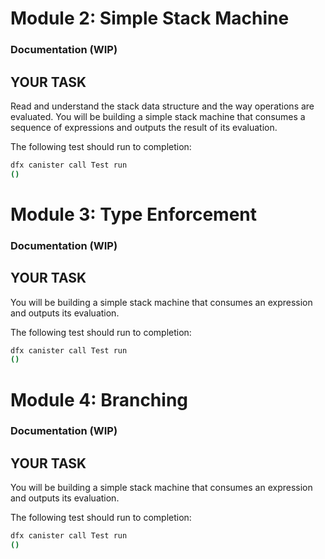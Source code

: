 # Module 2: Simple Stack Machine

### Documentation (WIP)

## YOUR TASK
Read and understand the stack data structure and the way operations are evaluated. You will be building a simple stack machine that consumes a sequence of expressions and outputs the result of its evaluation.

The following test should run to completion:
```bash
dfx canister call Test run
()
```

# Module 3: Type Enforcement

### Documentation (WIP)

## YOUR TASK
You will be building a simple stack machine that consumes an expression and outputs its evaluation.

The following test should run to completion:
```bash
dfx canister call Test run
()
```

# Module 4: Branching

### Documentation (WIP)

## YOUR TASK
You will be building a simple stack machine that consumes an expression and outputs its evaluation.

The following test should run to completion:
```bash
dfx canister call Test run
()
```